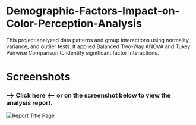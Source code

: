 # Demographic-Factors-Impact-on-Color-Perception-Analysis

This project analyzed data patterns and group interactions using normality, variance, and outlier tests. It applied Balanced Two-Way ANOVA and Tukey Pairwise Comparison to identify significant factor interactions.

# Screenshots

### --> Click here <-- or on the screenshot below to view the analysis report.

[![Report Title Page](https://i.ibb.co/23KjQhF/ANOVA.jpg)](https://github.com/MathoVerse100/Demographic-Factors-Impact-on-Color-Perception-Analysis/blob/main/(Report)%20Demographic%20Factors%20Impact%20on%20Color%20Perception.pdf)
